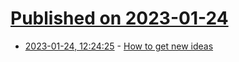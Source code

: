 # [Published on 2023-01-24](index.md)

* [2023-01-24, 12:24:25](https://news.ycombinator.com/item?id=34502724) - [How to get new ideas](http://paulgraham.com/getideas.html)

